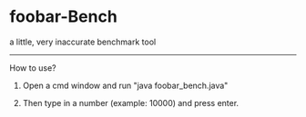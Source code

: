 foobar-Bench
============

a little, very inaccurate benchmark tool

------------

How to use?

1. Open a cmd window and run "java foobar_bench.java"

2. Then type in a number (example: 10000) and press enter.


